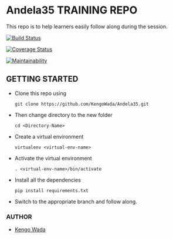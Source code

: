 # Andela35 TRAINING REPO
This repo is to help learners easily follow along during the session.

[![Build Status](https://travis-ci.com/kalsmic/Andela35.svg?branch=master)](https://travis-ci.com/kalsmic/Andela35)

[![Coverage Status](https://coveralls.io/repos/github/kalsmic/Andela35/badge.svg?branch=master)](https://coveralls.io/github/kalsmic/Andela35?branch=master)

[![Maintainability](https://api.codeclimate.com/v1/badges/7ceab8c358ada3339941/maintainability)](https://codeclimate.com/github/kalsmic/Andela35/maintainability)

## GETTING STARTED
* Clone this repo using 

  ```git clone https://github.com/KengoWada/Andela35.git```

* Then change directory to the new folder 
  
  ```cd <Directory-Name> ```

* Create a virtual environment 
  
  ```virtualenv <virtual-env-name>```

* Activate the virtual environment 

  ```. <virtual-env-name>/bin/activate```

* Install all the dependencies 
  
  ```pip install requirements.txt```

* Switch to the appropriate branch and follow along.

### AUTHOR 
* [Kengo Wada](https://github.com/KengoWada)
